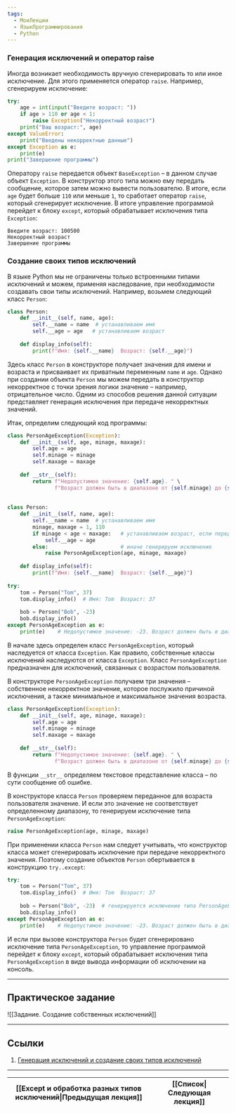 ```yaml
---
tags:
  - МоиЛекции
  - ЯзыкПрограммирования
  - Python
---
```

### Генерация исключений и оператор raise

Иногда возникает необходимость вручную сгенерировать то или иное исключение. Для этого применяется оператор `raise`. Например, сгенерируем исключение:

```python
try:
    age = int(input("Введите возраст: "))
    if age > 110 or age < 1:
        raise Exception("Некорректный возраст")
    print("Ваш возраст:", age)
except ValueError:
    print("Введены некорректные данные")
except Exception as e:
    print(e)
print("Завершение программы")
```

Оператору `raise` передается объект `BaseException` – в данном случае объект `Exception`. В конструктор этого типа можно ему передать сообщение, которое затем можно вывести пользователю. В итоге, если `age` будет больше `110` или меньше `1`, то сработает оператор `raise`, который сгенерирует исключение. В итоге управление программой перейдет к блоку `except`, который обрабатывает исключения типа `Exception`:

```
Введите возраст: 100500
Некорректный возраст
Завершение программы
```

### Создание своих типов исключений

В языке Python мы не ограничены только встроенными типами исключений и можем, применяя наследование, при необходимости создавать свои типы исключений. Например, возьмем следующий класс `Person`:

```python
class Person:
    def __init__(self, name, age):
        self.__name = name  # устанавливаем имя
        self.__age = age   # устанавливаем возраст
 
    def display_info(self):
        print(f"Имя: {self.__name}  Возраст: {self.__age}")
```

Здесь класс `Person` в конструкторе получает значения для имени и возраста и присваивает их приватным переменным `name` и `age`. Однако при создании объекта `Person` мы можем передать в конструктор некорректное с точки зрения логики значение – например, отрицательное число. Одним из способов решения данной ситуации представляет генерация исключения при передаче некорректных значений.

Итак, определим следующий код программы:

```python
class PersonAgeException(Exception):
    def __init__(self, age, minage, maxage):
        self.age = age
        self.minage = minage
        self.maxage = maxage
 
    def __str__(self):
        return f"Недопустимое значение: {self.age}. " \
               f"Возраст должен быть в диапазоне от {self.minage} до {self.maxage}"
 
 
class Person:
    def __init__(self, name, age):
        self.__name = name  # устанавливаем имя
        minage, maxage = 1, 110
        if minage < age < maxage:   # устанавливаем возраст, если передано корректное значение
            self.__age = age
        else:                       # иначе генерируем исключение
            raise PersonAgeException(age, minage, maxage)
 
    def display_info(self):
        print(f"Имя: {self.__name}  Возраст: {self.__age}")
 
try:
    tom = Person("Tom", 37)
    tom.display_info()  # Имя: Tom  Возраст: 37
 
    bob = Person("Bob", -23)
    bob.display_info()
except PersonAgeException as e:
    print(e)    # Недопустимое значение: -23. Возраст должен быть в диапазоне от 1 до 110
```

В начале здесь определен класс `PersonAgeException`, который наследуется от класса `Exception`. Как правило, собственные классы исключений наследуются от класса `Exception`. Класс `PersonAgeException` предназначен для исключений, связанных с возрастом пользователя.

В конструкторе `PersonAgeException` получаем три значения – собственное некорректное значение, которое послужило причиной исключения, а также минимальное и максимальное значения возраста.

```python
class PersonAgeException(Exception):
    def __init__(self, age, minage, maxage):
        self.age = age
        self.minage = minage
        self.maxage = maxage
 
    def __str__(self):
        return f"Недопустимое значение: {self.age}. " \
               f"Возраст должен быть в диапазоне от {self.minage} до {self.maxage}"
```

В функции `__str__` определяем текстовое представление класса – по сути сообщение об ошибке.

В конструкторе класса `Person` проверяем переданное для возраста пользователя значение. И если это значение не соответствует определенному диапазону, то генерируем исключение типа `PersonAgeException`:

```python
raise PersonAgeException(age, minage, maxage)
```

При применении класса `Person` нам следует учитывать, что конструктор класса может сгенерировать исключение при передаче некорректного значения. Поэтому создание объектов `Person` обертывается в конструкцию `try..except`:

```python
try:
    tom = Person("Tom", 37)
    tom.display_info()  # Имя: Tom  Возраст: 37
 
    bob = Person("Bob", -23)  # генерируется исключение типа PersonAgeException
    bob.display_info()
except PersonAgeException as e:
    print(e)    # Недопустимое значение: -23. Возраст должен быть в диапазоне от 1 до 110
```

И если при вызове конструктора `Person` будет сгенерировано исключение типа `PersonAgeException`, то управление программой перейдет к блоку `except`, который обрабатывает исключения типа `PersonAgeException` в виде вывода информации об исключении на консоль.

---
## Практическое задание

![[Задание. Создание собственных исключений]]

---
## Ссылки

1. [Генерация исключений и создание своих типов исключений](https://metanit.com/python/tutorial/2.21.php)

---

| [[Except и обработка разных типов исключений\|Предыдущая лекция]] | [[Список\|Следующая лекция]] |
| ----------------------------------------------------------------- | ---------------------------- |

